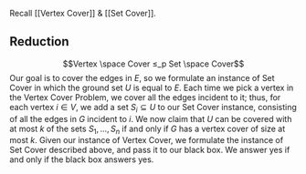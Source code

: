 Recall [[Vertex Cover]] & [[Set Cover]].

## Reduction
$$Vertex \space Cover ≤_p Set \space Cover$$
Our goal is to cover the edges in $E$, so we formulate an instance of Set Cover in which the ground set $U$ is equal to $E$. Each time we pick a vertex in the Vertex Cover Problem, we cover all the edges incident to it; thus, for each vertex $i ∈ V$, we add a set $S_i ⊆ U$ to our Set Cover instance, consisting of all the edges in $G$ incident to $i$.
We now claim that $U$ can be covered with at most $k$ of the sets $S_1,...,S_n$ if and only if $G$ has a vertex cover of size at most $k$.
Given our instance of Vertex Cover, we formulate the instance of Set Cover described above, and pass it to our black box. We answer yes if and only if the black box answers yes.
